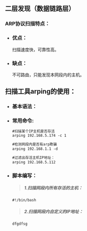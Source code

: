 ## 二层发现（数据链路层）

### ARP协议扫描特点：

* ### 优点：

  扫描速度快，可靠性高。

* ### 缺点：

  不可路由，只能发现本网段内的主机。

## 扫描工具arping的使用：

* ### 基本语法：

* ### 常用命令:

  ```markdown
  #扫描某个IP主机是否存活
  arping 192.168.5.174 -c 1  

  #检测网段内是否有arp欺骗
  arping 192.168.1.1 -d
  
  #过滤出存活主机IP地址：
  arping 192.168.5.112 
  
  ```
* ### 脚本编写：

  > ##### 1.扫描网段内所有存活的主机：

  ```markdown
  #!/bin/bash
  ```

  > ##### 2.扫描网段内自定义的IP地址：

  ```markdown
  dfgdfsg
  ```



